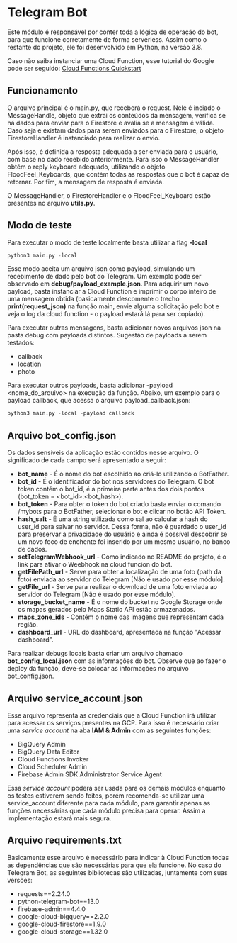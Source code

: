 # Telegram Bot

Este módulo é responsável por conter toda a lógica de operação do bot, para que funcione corretamente de forma serverless. 
Assim como o restante do projeto, ele foi desenvolvido em Python, na versão 3.8.

Caso não saiba instanciar uma Cloud Function, esse tutorial do Google pode ser seguido: [Cloud Functions Quickstart](https://cloud.google.com/functions/docs/quickstart)

## Funcionamento

O arquivo principal é o main.py, que receberá o request. Nele é inciado o MessageHandle, objeto que extrai os conteúdos da mensagem, verifica se há dados para enviar para o Firestore e avalia se a mensagem é válida. Caso seja e existam dados para serem enviados para o Firestore, o objeto FirestoreHandler é instanciado para realizar o envio.

Após isso, é definida a resposta adequada a ser enviada para o usuário, com base no dado recebido anteriormente. Para isso o MessageHandler obtém o reply keyboard adequado, utilizando o objeto FloodFeel_Keyboards, que contém todas as respostas que o bot é capaz de retornar. Por fim, a mensagem de resposta é enviada.

O MessageHandler, o FirestoreHandler e o FloodFeel_Keyboard estão presentes no arquivo **utils.py**.

## Modo de teste

Para executar o modo de teste localmente basta utilizar a flag **-local**
```py
python3 main.py -local
```
Esse modo aceita um arquivo json como payload, simulando um recebimento de dado pelo bot do Telegram. Um exemplo pode ser observado em **debug/payload_example.json**. Para adquirir um novo payload, basta instanciar a Cloud Function e imprimir o corpo inteiro de uma mensagem obtida (basicamente descomente o trecho **print(request_json)** na função main, envie alguma solicitação pelo bot e veja o log da cloud function - o payload estará lá para ser copiado).

Para executar outras mensagens, basta adicionar novos arquivos json na pasta debug com payloads distintos. Sugestão de payloads a serem testados:
* callback
* location
* photo

Para executar outros payloads, basta adicionar -payload <nome_do_arquivo> na execução da função. Abaixo, um exemplo para o payload callback, que acessa o arquivo payload_callback.json:
```py
python3 main.py -local -payload callback
```

## Arquivo bot_config.json

Os dados sensíveis da aplicação estão contidos nesse arquivo. O significado de cada campo será apresentado a seguir:
* **bot_name** - É o nome do bot escolhido ao criá-lo utilizando o BotFather.
* **bot_id** - É o identificador do bot nos servidores do Telegram. O bot token contém o bot_id, é a primeira parte antes dos dois pontos (bot_token = <bot_id>:<bot_hash>).
* **bot_token** - Para obter o token do bot criado basta enviar o comando /mybots para o BotFather, selecionar o bot e clicar no botão API Token.
* **hash_salt** - É uma string utilizada como sal ao calcular a hash do user_id para salvar no servidor. Dessa forma, não é guardado o user_id para preservar a privacidade do usuário e ainda é possível descobrir se um novo foco de enchente foi inserido por um mesmo usuário, no banco de dados.
* **setTelegramWebhook_url** - Como indicado no README do projeto, é o link para ativar o Weebhook na cloud funcion do bot.
* **getFilePath_url** - Serve para obter a localização de uma foto (path da foto) enviada ao servidor do Telegram [Não é usado por esse módulo].
* **getFile_url** - Serve para realizar o download de uma foto enviada ao servidor do Telegram [Não é usado por esse módulo].
* **storage_bucket_name** - É o nome do bucket no Google Storage onde os mapas gerados pelo Maps Static API estão armazenados.
* **maps_zone_ids** - Contém o nome das imagens que representam cada região.
* **dashboard_url** - URL do dashboard, apresentada na função "Acessar dashboard".

Para realizar debugs locais basta criar um arquivo chamado **bot_config_local.json** com as informações do bot. Observe que ao fazer o deploy da função, deve-se colocar as informações no arquivo bot_config.json.

## Arquivo service_account.json

Esse arquivo representa as credenciais que a Cloud Function irá utilizar para acessar os serviços presentes na GCP. Para isso é necessário criar uma *service account* na aba **IAM & Admin** com as seguintes funções: 
* BigQuery Admin
* BigQuery Data Editor
* Cloud Functions Invoker
* Cloud Scheduler Admin
* Firebase Admin SDK Administrator Service Agent

Essa *service account* poderá ser usada para os demais módulos enquanto os testes estiverem sendo feitos, porém recomenda-se utilizar uma service_account diferente para cada módulo, para garantir apenas as funções necessárias que cada módulo precisa para operar. Assim a implementação estará mais segura.

## Arquivo requirements.txt

Basicamente esse arquivo é necessário para indicar à Cloud Function todas as dependências que são necessárias para que ela funcione. No caso do Telegram Bot, as seguintes bibliotecas são utilizadas, juntamente com suas versões:
* requests==2.24.0
* python-telegram-bot==13.0
* firebase-admin==4.4.0
* google-cloud-bigquery==2.2.0
* google-cloud-firestore==1.9.0
* google-cloud-storage==1.32.0
